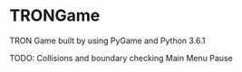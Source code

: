 # TRONGame
TRON Game built by using PyGame and Python 3.6.1

TODO:
  Collisions and boundary checking
  Main Menu
  Pause

